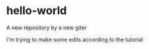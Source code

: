 # hello-world
A new repository by a new giter


I'm trying to make some edits according to the tutorial
